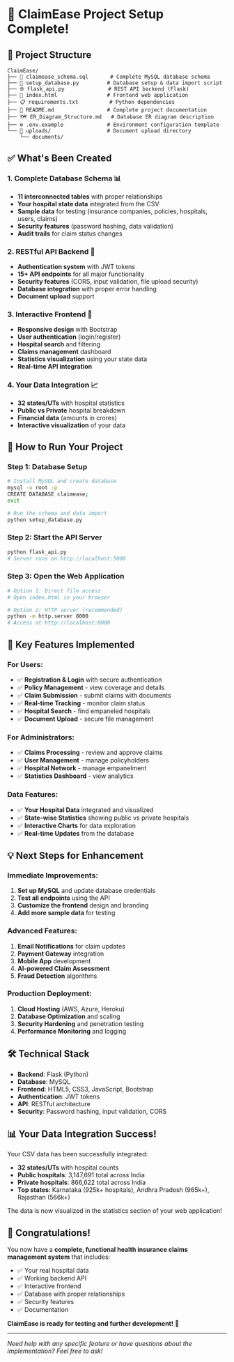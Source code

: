 # 🏥 ClaimEase Project Setup Complete!

## 📁 Project Structure
```
ClaimEase/
├── 📄 claimease_schema.sql       # Complete MySQL database schema
├── 🐍 setup_database.py         # Database setup & data import script
├── 🌐 flask_api.py              # REST API backend (Flask)
├── 🎨 index.html                # Frontend web application
├── 📋 requirements.txt          # Python dependencies
├── 📖 README.md                 # Complete project documentation
├── 🗺️ ER_Diagram_Structure.md   # Database ER diagram description
├── ⚙️ .env.example              # Environment configuration template
└── 📁 uploads/                  # Document upload directory
    └── documents/
```

## ✅ What's Been Created

### 1. **Complete Database Schema** 📊
- **11 interconnected tables** with proper relationships
- **Your hospital state data** integrated from the CSV
- **Sample data** for testing (insurance companies, policies, hospitals, users, claims)
- **Security features** (password hashing, data validation)
- **Audit trails** for claim status changes

### 2. **RESTful API Backend** 🔧
- **Authentication system** with JWT tokens
- **15+ API endpoints** for all major functionality
- **Security features** (CORS, input validation, file upload security)
- **Database integration** with proper error handling
- **Document upload** support

### 3. **Interactive Frontend** 🎯
- **Responsive design** with Bootstrap
- **User authentication** (login/register)
- **Hospital search** and filtering
- **Claims management** dashboard
- **Statistics visualization** using your state data
- **Real-time API integration**

### 4. **Your Data Integration** 📈
- **32 states/UTs** with hospital statistics
- **Public vs Private** hospital breakdown
- **Financial data** (amounts in crores)
- **Interactive visualization** of your data

## 🚀 How to Run Your Project

### Step 1: Database Setup
```bash
# Install MySQL and create database
mysql -u root -p
CREATE DATABASE claimease;
exit

# Run the schema and data import
python setup_database.py
```

### Step 2: Start the API Server
```bash
python flask_api.py
# Server runs on http://localhost:5000
```

### Step 3: Open the Web Application
```bash
# Option 1: Direct file access
# Open index.html in your browser

# Option 2: HTTP server (recommended)
python -m http.server 8000
# Access at http://localhost:8000
```

## 🎯 Key Features Implemented

### For Users:
- ✅ **Registration & Login** with secure authentication
- ✅ **Policy Management** - view coverage and details
- ✅ **Claim Submission** - submit claims with documents
- ✅ **Real-time Tracking** - monitor claim status
- ✅ **Hospital Search** - find empaneled hospitals
- ✅ **Document Upload** - secure file management

### For Administrators:
- ✅ **Claims Processing** - review and approve claims
- ✅ **User Management** - manage policyholders
- ✅ **Hospital Network** - manage empanelment
- ✅ **Statistics Dashboard** - view analytics

### Data Features:
- ✅ **Your Hospital Data** integrated and visualized
- ✅ **State-wise Statistics** showing public vs private hospitals
- ✅ **Interactive Charts** for data exploration
- ✅ **Real-time Updates** from the database

## 💡 Next Steps for Enhancement

### Immediate Improvements:
1. **Set up MySQL** and update database credentials
2. **Test all endpoints** using the API
3. **Customize the frontend** design and branding
4. **Add more sample data** for testing

### Advanced Features:
1. **Email Notifications** for claim updates
2. **Payment Gateway** integration
3. **Mobile App** development
4. **AI-powered Claim Assessment**
5. **Fraud Detection** algorithms

### Production Deployment:
1. **Cloud Hosting** (AWS, Azure, Heroku)
2. **Database Optimization** and scaling
3. **Security Hardening** and penetration testing
4. **Performance Monitoring** and logging

## 🛠️ Technical Stack

- **Backend**: Flask (Python)
- **Database**: MySQL
- **Frontend**: HTML5, CSS3, JavaScript, Bootstrap
- **Authentication**: JWT tokens
- **API**: RESTful architecture
- **Security**: Password hashing, input validation, CORS

## 📊 Your Data Integration Success!

Your CSV data has been successfully integrated:
- **32 states/UTs** with hospital counts
- **Public hospitals**: 3,147,691 total across India
- **Private hospitals**: 866,622 total across India
- **Top states**: Karnataka (925k+ hospitals), Andhra Pradesh (965k+), Rajasthan (566k+)

The data is now visualized in the statistics section of your web application!

## 🎉 Congratulations!

You now have a **complete, functional health insurance claims management system** that includes:
- ✅ Your real hospital data
- ✅ Working backend API
- ✅ Interactive frontend
- ✅ Database with proper relationships
- ✅ Security features
- ✅ Documentation

**ClaimEase is ready for testing and further development!** 🚀

---
*Need help with any specific feature or have questions about the implementation? Feel free to ask!*